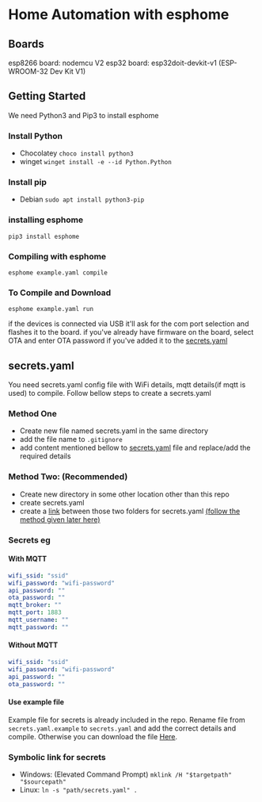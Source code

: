 # Home Automation with esphome

## Boards

esp8266 board: nodemcu V2
esp32 board: esp32doit-devkit-v1 (ESP-WROOM-32 Dev Kit V1)

## Getting Started

We need Python3 and Pip3 to install esphome

### Install Python

* Chocolatey `choco install python3`
* winget `winget install -e --id Python.Python`
  
### Install pip

* Debian `sudo apt install python3-pip`

### installing esphome

`pip3 install esphome`

### Compiling with esphome

`esphome example.yaml compile`

### To Compile and Download

`esphome example.yaml run`

if the devices is connected via USB it'll ask for the com port selection and flashes it to the board. if you've already have firmware on the board, select OTA and enter OTA password if you've added it to the [secrets.yaml](#secretsyaml)

## secrets.yaml

You need secrets.yaml config file with WiFi details, mqtt details(if mqtt is used) to compile. Follow bellow steps to create a secrets.yaml

### Method One

* Create new file named secrets.yaml in the same directory
* add the file name to `.gitignore`
* add content mentioned bellow to [secrets.yaml](#secrets-eg) file and replace/add the required details

### Method Two: (Recommended)

* Create new directory in some other location other than this repo
* create secrets.yaml
* create a [link](#symbolic-link-for-secrets) between those two folders for secrets.yaml [(follow the method given later here)](#secrets-eg)

### Secrets eg

#### With MQTT

````yaml
wifi_ssid: "ssid"
wifi_password: "wifi-password"
api_password: ""
ota_password: ""
mqtt_broker: ""
mqtt_port: 1883
mqtt_username: ""
mqtt_password: ""  
````

#### Without MQTT

````yaml
wifi_ssid: "ssid"
wifi_password: "wifi-password"
api_password: ""
ota_password: ""
````

#### Use example file

Example file for secrets is already included in the repo. Rename file from `secrets.yaml.example` to `secrets.yaml` and add the correct details and compile. Otherwise you can download the file [Here](/blob/master/secrets.yaml.example).

### Symbolic link for secrets

* Windows: (Elevated Command Prompt) `mklink /H "$targetpath" "$sourcepath"`
* Linux: `ln -s "path/secrets.yaml" .`
